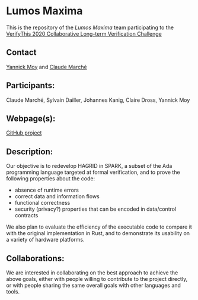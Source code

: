 # Lumos Maxima
This is the repository of the *Lumos Maxima* team participating to the [VerifyThis 2020 Collaborative Long-term Verification Challenge](https://verifythis.github.io/)

## Contact
[Yannick Moy](mailto:<lastname>@adacore.com) and [Claude Marché](mailto:<firstname>.<lastname>@inria.fr)

## Participants:
Claude Marché, Sylvain Dailler, Johannes Kanig, Claire Dross, Yannick Moy

## Webpage(s):
[GitHub project](https://github.com/AdaCore/Lumos_Maxima)

## Description:

Our objective is to redevelop HAGRID in SPARK, a subset of the Ada
programming language targeted at formal verification, and to prove the
following properties about the code:

 - absence of runtime errors
 - correct data and information flows
 - functional correctness
 - security (privacy?) properties that can be encoded in data/control contracts

We also plan to evaluate the efficiency of the executable code to
compare it with the original implementation in Rust, and to
demonstrate its usability on a variety of hardware platforms.

## Collaborations:

We are interested in collaborating on the best approach to achieve the
above goals, either with people willing to contribute to the
project directly, or with people sharing the same overall goals
with other languages and tools.
